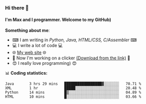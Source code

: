 ### Hi there 👋
#### I'm Max and I programmer. Welcome to my GitHub)

**Something about me**:
- ⌨ I am writing in _Python, Java, HTML/CSS, C/Assembler_ ⌨
- 💻 I write a lot of code 💻
- 🌐 [My web site](https://merive.herokuapp.com/) 🌐
- 🔘 Now I'm working on a clicker [(Download from the link)](https://merive.herokuapp.com/press1mtimes) 🔘
- 😍 I really love programming) 😍

📊 **Coding statistics:**
<!--START_SECTION:waka-->
```text
Java       3 hrs 29 mins   █████████████████▓░░░░░░░   70.71 % 
XML        1 hr            █████░░░░░░░░░░░░░░░░░░░░   20.48 % 
Python     14 mins         █▒░░░░░░░░░░░░░░░░░░░░░░░   04.89 % 
HTML       10 mins         █░░░░░░░░░░░░░░░░░░░░░░░░   03.66 % 
```
<!--END_SECTION:waka-->
